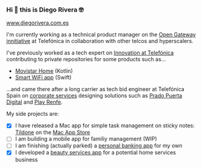 ### Hi 👋 this is Diego Rivera 🤓
www.diegorivera.com.es

I'm currently working as a technical product manager on the [Open Gateway innitiative](https://opengateway.telefonica.com/en) at Telefónica in collaboration with other telcos and hyperscalers.

I've previously worked as a tech expert on [Innovation at Telefónica](https://github.com/Telefonica) contributing to private repositories for some products such as...
- [Movistar Home](https://aura.telefonica.com/movistar-home) (Kotlin)
- [Smart WiFi app](https://www.movistar.es/particulares/movil/servicios/app-smartwifi/) (Swift)

...and came there after a long carrier as tech bid engineer at Telefónica Spain on [corporate services](https://www.telefonica.com/en/services/business-services/corporate/) designing solutions such as [Prado Puerta Digital](https://www.museodelprado.es/actualidad/noticia/el-museo-nacional-del-prado-confia-en-telefonica/8e2e93fe-d827-38c6-570f-720fb7b833cf) and [Play Renfe](https://www.renfe.com/es/en/viajar/el-viaje/on-board/playrenfe/que-es-play-renfe).

My side projects are:
- [x] I have released a Mac app for simple task management on sticky notes: [Tildone](https://github.com/diegotid/tildone) on the [Mac App Store](https://apps.apple.com/us/app/tildone/id6473126292)
- [ ] I am building a mobile app for familiy management (WIP)
- [ ] I am finishing (actually parked) a [personal banking app](https://github.com/diegotid/family-banking) for my own
- [x] I developed a [beauty services app](https://github.com/diegotid/beauty-home/blob/main/README.md) for a potential home services business
